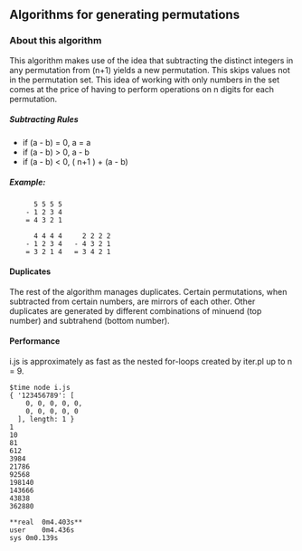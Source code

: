 ## Algorithms for generating permutations


### About this algorithm

This algorithm makes use of the idea that subtracting the distinct integers in any permutation from (n+1) yields a new permutation. This skips values not in the permutation set. This idea of working with only numbers in the set comes at the price of having to perform operations on n digits for each permutation.

##### Subtracting Rules
* if (a - b) = 0, a = a
* if (a - b) > 0, a - b
* if (a - b) < 0, ( n+1 ) + (a - b)

##### Example:

```
	  5 5 5 5	
	- 1 2 3 4
	= 4 3 2 1
	
	  4 4 4 4	  2 2 2 2
	- 1 2 3 4	- 4 3 2 1
	= 3 2 1 4	= 3 4 2 1
```

#### Duplicates

The rest of the algorithm manages duplicates. Certain permutations, when subtracted from certain numbers, are mirrors of each other. Other duplicates are generated by different combinations of minuend (top number) and subtrahend (bottom number).



#### Performance

i.js is approximately as fast as the nested for-loops created by iter.pl up to n = 9.

```
$time node i.js 
{ '123456789': [
    0, 0, 0, 0, 0,
    0, 0, 0, 0, 0
  ], length: 1 }
1
10
81
612
3984
21786
92568
198140
143666
43838
362880

**real	0m4.403s**
user	0m4.436s
sys	0m0.139s
```

